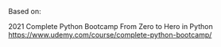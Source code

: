 Based on:

2021 Complete Python Bootcamp From Zero to Hero in Python  
https://www.udemy.com/course/complete-python-bootcamp/
